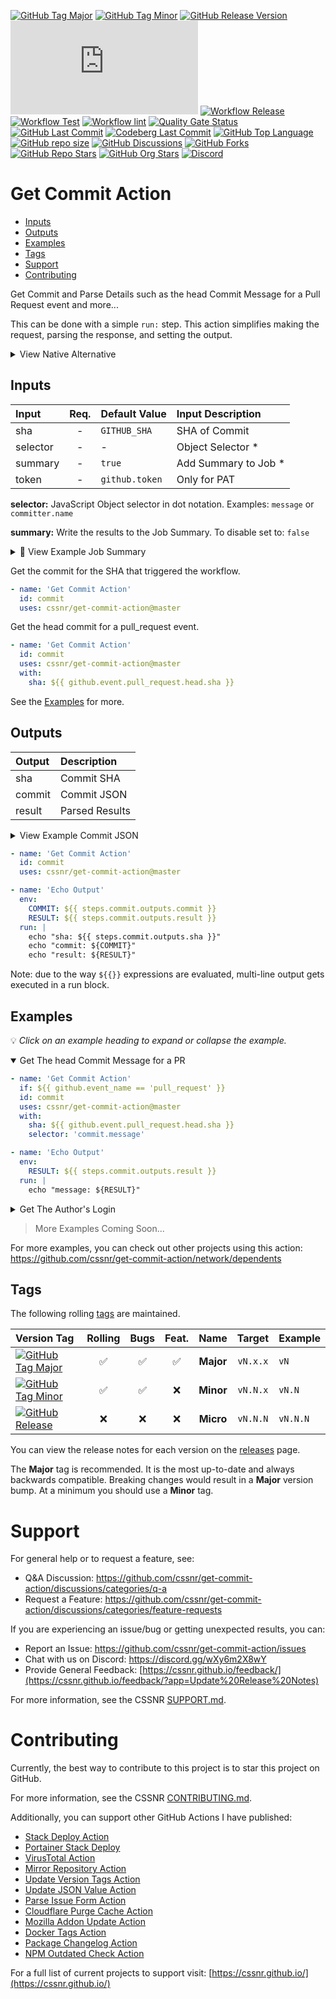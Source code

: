 [![GitHub Tag Major](https://img.shields.io/github/v/tag/cssnr/get-commit-action?sort=semver&filter=!v*.*&logo=git&logoColor=white&labelColor=585858&label=%20)](https://github.com/cssnr/get-commit-action/tags)
[![GitHub Tag Minor](https://img.shields.io/github/v/tag/cssnr/get-commit-action?sort=semver&filter=!v*.*.*&logo=git&logoColor=white&labelColor=585858&label=%20)](https://github.com/cssnr/get-commit-action/tags)
[![GitHub Release Version](https://img.shields.io/github/v/release/cssnr/get-commit-action?logo=git&logoColor=white&labelColor=585858&label=%20)](https://github.com/cssnr/get-commit-action/releases/latest)
[![GitHub Dist Size](https://img.shields.io/github/size/cssnr/get-commit-action/dist%2Findex.js?label=dist%20size)](https://github.com/cssnr/get-commit-action/blob/master/src/index.js)
[![Workflow Release](https://img.shields.io/github/actions/workflow/status/cssnr/get-commit-action/release.yaml?logo=github&label=release)](https://github.com/cssnr/get-commit-action/actions/workflows/release.yaml)
[![Workflow Test](https://img.shields.io/github/actions/workflow/status/cssnr/get-commit-action/test.yaml?logo=github&label=test)](https://github.com/cssnr/get-commit-action/actions/workflows/test.yaml)
[![Workflow lint](https://img.shields.io/github/actions/workflow/status/cssnr/get-commit-action/lint.yaml?logo=github&label=lint)](https://github.com/cssnr/get-commit-action/actions/workflows/lint.yaml)
[![Quality Gate Status](https://sonarcloud.io/api/project_badges/measure?project=cssnr_get-commit-action&metric=alert_status)](https://sonarcloud.io/summary/new_code?id=cssnr_get-commit-action)
[![GitHub Last Commit](https://img.shields.io/github/last-commit/cssnr/get-commit-action?logo=github&label=updated)](https://github.com/cssnr/get-commit-action/graphs/commit-activity)
[![Codeberg Last Commit](https://img.shields.io/gitea/last-commit/cssnr/get-commit-action/master?gitea_url=https%3A%2F%2Fcodeberg.org%2F&logo=codeberg&logoColor=white&label=updated)](https://codeberg.org/cssnr/get-commit-action)
[![GitHub Top Language](https://img.shields.io/github/languages/top/cssnr/get-commit-action?logo=htmx)](https://github.com/cssnr/get-commit-action)
[![GitHub repo size](https://img.shields.io/github/repo-size/cssnr/get-commit-action?logo=bookstack&logoColor=white&label=repo%20size)](https://github.com/cssnr/get-commit-action)
[![GitHub Discussions](https://img.shields.io/github/discussions/cssnr/get-commit-action)](https://github.com/cssnr/get-commit-action/discussions)
[![GitHub Forks](https://img.shields.io/github/forks/cssnr/get-commit-action?style=flat&logo=github)](https://github.com/cssnr/get-commit-action/forks)
[![GitHub Repo Stars](https://img.shields.io/github/stars/cssnr/get-commit-action?style=flat&logo=github)](https://github.com/cssnr/get-commit-action/stargazers)
[![GitHub Org Stars](https://img.shields.io/github/stars/cssnr?style=flat&logo=github&label=org%20stars)](https://cssnr.github.io/)
[![Discord](https://img.shields.io/discord/899171661457293343?logo=discord&logoColor=white&label=discord&color=7289da)](https://discord.gg/wXy6m2X8wY)

# Get Commit Action

- [Inputs](#Inputs)
- [Outputs](#Outputs)
- [Examples](#Examples)
- [Tags](#Tags)
- [Support](#Support)
- [Contributing](#Contributing)

Get Commit and Parse Details such as the head Commit Message for a Pull Request event and more...

This can be done with a simple `run:` step. This action simplifies making the request, parsing the response, and setting the output.

<details><summary>View Native Alternative</summary>

```yaml
- name: 'Get Commit Message'
  id: commit
  env:
    GH_TOKEN: ${{ secrets.GITHUB_TOKEN }}
    REF: ${{ github.event.pull_request.head.sha }}
  run: |
    echo message=$(gh api "/repos/${GITHUB_REPOSITORY}/commits/${REF}" \
      -H "Accept: application/vnd.github+json" \
      -H "X-GitHub-Api-Version: 2022-11-28" \
      --jq '.commit') >> "${GITHUB_OUTPUT}"
```

</details>

## Inputs

| Input    | Req. | Default&nbsp;Value | Input&nbsp;Description |
| :------- | :--: | :----------------- | :--------------------- |
| sha      |  -   | `GITHUB_SHA`       | SHA of Commit          |
| selector |  -   | -                  | Object Selector \*     |
| summary  |  -   | `true`             | Add Summary to Job \*  |
| token    |  -   | `github.token`     | Only for PAT           |

**selector:** JavaScript Object selector in dot notation. Examples: `message` or `committer.name`

**summary:** Write the results to the Job Summary. To disable set to: `false`

<details><summary>👀 View Example Job Summary</summary>

---

sha: [d6b030c28fb4e55c233b83323ffd1b41cf47241a](https://github.com/cssnr/get-commit-action/commit/d6b030c28fb4e55c233b83323ffd1b41cf47241a)

<details open><summary>Result</summary><pre lang="text"><code>Updates</code></pre>
</details>
<details><summary>Commit</summary><pre lang="json"><code>{
  "sha": "d6b030c28fb4e55c233b83323ffd1b41cf47241a",
  "node_id": "C_kwDOONDk4toAKGQ2YjAzMGMyOGZiNGU1NWMyMzNiODMzMjNmZmQxYjQxY2Y0NzI0MWE",
  "commit": {
    "author": {
      "name": "Shane",
      "email": "6071159+smashedr@users.noreply.github.com",
      "date": "2025-03-22T22:45:32Z"
    },
    "committer": {
      "name": "Shane",
      "email": "6071159+smashedr@users.noreply.github.com",
      "date": "2025-03-22T22:45:32Z"
    },
    "message": "Updates",
    "tree": {
      "sha": "533436a6c0359dd3743da72acc30366d5d50fbc2",
      "url": "https://api.github.com/repos/cssnr/get-commit-action/git/trees/533436a6c0359dd3743da72acc30366d5d50fbc2"
    },
    "url": "https://api.github.com/repos/cssnr/get-commit-action/git/commits/d6b030c28fb4e55c233b83323ffd1b41cf47241a",
    "comment_count": 0,
    "verification": {
      "verified": true,
      "reason": "valid",
      "signature": "-----BEGIN PGP SIGNATURE-----\n\niHUEABYKAB0WIQRXgKNZZbHv52xw4573HsvCBq6NtQUCZ989jAAKCRD3HsvCBq6N\ntc2QAP4xDEyh1mPoDbry+AagGQgYQzQU9pN+Q9A1nLNptiLR8gD/c5fEHeDBOIJo\nNqZCh4BACo3KFF3sXysTdqr3zWIOqwI=\n=0MJn\n-----END PGP SIGNATURE-----",
      "payload": "tree 533436a6c0359dd3743da72acc30366d5d50fbc2\nparent 49ed46652824d2fa19f75ae0cb9b56b8a6563a40\nauthor Shane <6071159+smashedr@users.noreply.github.com> 1742683532 -0700\ncommitter Shane <6071159+smashedr@users.noreply.github.com> 1742683532 -0700\n\nUpdates\n",
      "verified_at": "2025-03-22T22:45:07Z"
    }
  },
  "url": "https://api.github.com/repos/cssnr/get-commit-action/commits/d6b030c28fb4e55c233b83323ffd1b41cf47241a",
  "html_url": "https://github.com/cssnr/get-commit-action/commit/d6b030c28fb4e55c233b83323ffd1b41cf47241a",
  "comments_url": "https://api.github.com/repos/cssnr/get-commit-action/commits/d6b030c28fb4e55c233b83323ffd1b41cf47241a/comments",
  "author": {
    "login": "smashedr",
    "id": 6071159,
    "node_id": "MDQ6VXNlcjYwNzExNTk=",
    "avatar_url": "https://avatars.githubusercontent.com/u/6071159?v=4",
    "gravatar_id": "",
    "url": "https://api.github.com/users/smashedr",
    "html_url": "https://github.com/smashedr",
    "followers_url": "https://api.github.com/users/smashedr/followers",
    "following_url": "https://api.github.com/users/smashedr/following{/other_user}",
    "gists_url": "https://api.github.com/users/smashedr/gists{/gist_id}",
    "starred_url": "https://api.github.com/users/smashedr/starred{/owner}{/repo}",
    "subscriptions_url": "https://api.github.com/users/smashedr/subscriptions",
    "organizations_url": "https://api.github.com/users/smashedr/orgs",
    "repos_url": "https://api.github.com/users/smashedr/repos",
    "events_url": "https://api.github.com/users/smashedr/events{/privacy}",
    "received_events_url": "https://api.github.com/users/smashedr/received_events",
    "type": "User",
    "user_view_type": "public",
    "site_admin": false
  },
  "committer": {
    "login": "smashedr",
    "id": 6071159,
    "node_id": "MDQ6VXNlcjYwNzExNTk=",
    "avatar_url": "https://avatars.githubusercontent.com/u/6071159?v=4",
    "gravatar_id": "",
    "url": "https://api.github.com/users/smashedr",
    "html_url": "https://github.com/smashedr",
    "followers_url": "https://api.github.com/users/smashedr/followers",
    "following_url": "https://api.github.com/users/smashedr/following{/other_user}",
    "gists_url": "https://api.github.com/users/smashedr/gists{/gist_id}",
    "starred_url": "https://api.github.com/users/smashedr/starred{/owner}{/repo}",
    "subscriptions_url": "https://api.github.com/users/smashedr/subscriptions",
    "organizations_url": "https://api.github.com/users/smashedr/orgs",
    "repos_url": "https://api.github.com/users/smashedr/repos",
    "events_url": "https://api.github.com/users/smashedr/events{/privacy}",
    "received_events_url": "https://api.github.com/users/smashedr/received_events",
    "type": "User",
    "user_view_type": "public",
    "site_admin": false
  },
  "parents": [
    {
      "sha": "49ed46652824d2fa19f75ae0cb9b56b8a6563a40",
      "url": "https://api.github.com/repos/cssnr/get-commit-action/commits/49ed46652824d2fa19f75ae0cb9b56b8a6563a40",
      "html_url": "https://github.com/cssnr/get-commit-action/commit/49ed46652824d2fa19f75ae0cb9b56b8a6563a40"
    }
  ],
  "stats": {
    "total": 2,
    "additions": 1,
    "deletions": 1
  },
  "files": [
    {
      "sha": "b095106eaeb1d8cd5cf78be67576080783600386",
      "filename": ".github/workflows/test.yaml",
      "status": "modified",
      "additions": 1,
      "deletions": 1,
      "changes": 2,
      "blob_url": "https://github.com/cssnr/get-commit-action/blob/d6b030c28fb4e55c233b83323ffd1b41cf47241a/.github%2Fworkflows%2Ftest.yaml",
      "raw_url": "https://github.com/cssnr/get-commit-action/raw/d6b030c28fb4e55c233b83323ffd1b41cf47241a/.github%2Fworkflows%2Ftest.yaml",
      "contents_url": "https://api.github.com/repos/cssnr/get-commit-action/contents/.github%2Fworkflows%2Ftest.yaml?ref=d6b030c28fb4e55c233b83323ffd1b41cf47241a",
      "patch": "@@ -39,7 +39,7 @@ jobs:\n           #sha: dd49c0cc254760111a78f2c739efcedd567e2bf2\n \n       - name: \"1: Verify Non-Pull\"\n-        if: ${{ !github.event.act }}\n+        if: ${{ github.event_name != 'pull_request' }}\n         env:\n           COMMIT: ${{ steps.test.outputs.commit }}\n           RESULT: ${{ steps.test.outputs.result }}"
    }
  ]
}</code></pre>
</details>
<details><summary>Config</summary><pre lang="yaml"><code>sha: "d6b030c28fb4e55c233b83323ffd1b41cf47241a"
selector: "commit.message"
summary: true</code></pre>
</details>

---

</details>

Get the commit for the SHA that triggered the workflow.

```yaml
- name: 'Get Commit Action'
  id: commit
  uses: cssnr/get-commit-action@master
```

Get the head commit for a pull_request event.

```yaml
- name: 'Get Commit Action'
  id: commit
  uses: cssnr/get-commit-action@master
  with:
    sha: ${{ github.event.pull_request.head.sha }}
```

See the [Examples](#Examples) for more.

## Outputs

| Output | Description    |
| :----- | :------------- |
| sha    | Commit SHA     |
| commit | Commit JSON    |
| result | Parsed Results |

<details><summary>View Example Commit JSON</summary>

```json
{
  "sha": "d6b030c28fb4e55c233b83323ffd1b41cf47241a",
  "node_id": "C_kwDOONDk4toAKGQ2YjAzMGMyOGZiNGU1NWMyMzNiODMzMjNmZmQxYjQxY2Y0NzI0MWE",
  "commit": {
    "author": {
      "name": "Shane",
      "email": "6071159+smashedr@users.noreply.github.com",
      "date": "2025-03-22T22:45:32Z"
    },
    "committer": {
      "name": "Shane",
      "email": "6071159+smashedr@users.noreply.github.com",
      "date": "2025-03-22T22:45:32Z"
    },
    "message": "Updates",
    "tree": {
      "sha": "533436a6c0359dd3743da72acc30366d5d50fbc2",
      "url": "https://api.github.com/repos/cssnr/get-commit-action/git/trees/533436a6c0359dd3743da72acc30366d5d50fbc2"
    },
    "url": "https://api.github.com/repos/cssnr/get-commit-action/git/commits/d6b030c28fb4e55c233b83323ffd1b41cf47241a",
    "comment_count": 0,
    "verification": {
      "verified": true,
      "reason": "valid",
      "signature": "-----BEGIN PGP SIGNATURE-----\n\niHUEABYKAB0WIQRXgKNZZbHv52xw4573HsvCBq6NtQUCZ989jAAKCRD3HsvCBq6N\ntc2QAP4xDEyh1mPoDbry+AagGQgYQzQU9pN+Q9A1nLNptiLR8gD/c5fEHeDBOIJo\nNqZCh4BACo3KFF3sXysTdqr3zWIOqwI=\n=0MJn\n-----END PGP SIGNATURE-----",
      "payload": "tree 533436a6c0359dd3743da72acc30366d5d50fbc2\nparent 49ed46652824d2fa19f75ae0cb9b56b8a6563a40\nauthor Shane <6071159+smashedr@users.noreply.github.com> 1742683532 -0700\ncommitter Shane <6071159+smashedr@users.noreply.github.com> 1742683532 -0700\n\nUpdates\n",
      "verified_at": "2025-03-22T22:45:07Z"
    }
  },
  "url": "https://api.github.com/repos/cssnr/get-commit-action/commits/d6b030c28fb4e55c233b83323ffd1b41cf47241a",
  "html_url": "https://github.com/cssnr/get-commit-action/commit/d6b030c28fb4e55c233b83323ffd1b41cf47241a",
  "comments_url": "https://api.github.com/repos/cssnr/get-commit-action/commits/d6b030c28fb4e55c233b83323ffd1b41cf47241a/comments",
  "author": {
    "login": "smashedr",
    "id": 6071159,
    "node_id": "MDQ6VXNlcjYwNzExNTk=",
    "avatar_url": "https://avatars.githubusercontent.com/u/6071159?v=4",
    "gravatar_id": "",
    "url": "https://api.github.com/users/smashedr",
    "html_url": "https://github.com/smashedr",
    "followers_url": "https://api.github.com/users/smashedr/followers",
    "following_url": "https://api.github.com/users/smashedr/following{/other_user}",
    "gists_url": "https://api.github.com/users/smashedr/gists{/gist_id}",
    "starred_url": "https://api.github.com/users/smashedr/starred{/owner}{/repo}",
    "subscriptions_url": "https://api.github.com/users/smashedr/subscriptions",
    "organizations_url": "https://api.github.com/users/smashedr/orgs",
    "repos_url": "https://api.github.com/users/smashedr/repos",
    "events_url": "https://api.github.com/users/smashedr/events{/privacy}",
    "received_events_url": "https://api.github.com/users/smashedr/received_events",
    "type": "User",
    "user_view_type": "public",
    "site_admin": false
  },
  "committer": {
    "login": "smashedr",
    "id": 6071159,
    "node_id": "MDQ6VXNlcjYwNzExNTk=",
    "avatar_url": "https://avatars.githubusercontent.com/u/6071159?v=4",
    "gravatar_id": "",
    "url": "https://api.github.com/users/smashedr",
    "html_url": "https://github.com/smashedr",
    "followers_url": "https://api.github.com/users/smashedr/followers",
    "following_url": "https://api.github.com/users/smashedr/following{/other_user}",
    "gists_url": "https://api.github.com/users/smashedr/gists{/gist_id}",
    "starred_url": "https://api.github.com/users/smashedr/starred{/owner}{/repo}",
    "subscriptions_url": "https://api.github.com/users/smashedr/subscriptions",
    "organizations_url": "https://api.github.com/users/smashedr/orgs",
    "repos_url": "https://api.github.com/users/smashedr/repos",
    "events_url": "https://api.github.com/users/smashedr/events{/privacy}",
    "received_events_url": "https://api.github.com/users/smashedr/received_events",
    "type": "User",
    "user_view_type": "public",
    "site_admin": false
  },
  "parents": [
    {
      "sha": "49ed46652824d2fa19f75ae0cb9b56b8a6563a40",
      "url": "https://api.github.com/repos/cssnr/get-commit-action/commits/49ed46652824d2fa19f75ae0cb9b56b8a6563a40",
      "html_url": "https://github.com/cssnr/get-commit-action/commit/49ed46652824d2fa19f75ae0cb9b56b8a6563a40"
    }
  ],
  "stats": {
    "total": 2,
    "additions": 1,
    "deletions": 1
  },
  "files": [
    {
      "sha": "b095106eaeb1d8cd5cf78be67576080783600386",
      "filename": ".github/workflows/test.yaml",
      "status": "modified",
      "additions": 1,
      "deletions": 1,
      "changes": 2,
      "blob_url": "https://github.com/cssnr/get-commit-action/blob/d6b030c28fb4e55c233b83323ffd1b41cf47241a/.github%2Fworkflows%2Ftest.yaml",
      "raw_url": "https://github.com/cssnr/get-commit-action/raw/d6b030c28fb4e55c233b83323ffd1b41cf47241a/.github%2Fworkflows%2Ftest.yaml",
      "contents_url": "https://api.github.com/repos/cssnr/get-commit-action/contents/.github%2Fworkflows%2Ftest.yaml?ref=d6b030c28fb4e55c233b83323ffd1b41cf47241a",
      "patch": "@@ -39,7 +39,7 @@ jobs:\n           #sha: dd49c0cc254760111a78f2c739efcedd567e2bf2\n \n       - name: \"1: Verify Non-Pull\"\n-        if: ${{ !github.event.act }}\n+        if: ${{ github.event_name != 'pull_request' }}\n         env:\n           COMMIT: ${{ steps.test.outputs.commit }}\n           RESULT: ${{ steps.test.outputs.result }}"
    }
  ]
}
```

</details>

```yaml
- name: 'Get Commit Action'
  id: commit
  uses: cssnr/get-commit-action@master

- name: 'Echo Output'
  env:
    COMMIT: ${{ steps.commit.outputs.commit }}
    RESULT: ${{ steps.commit.outputs.result }}
  run: |
    echo "sha: ${{ steps.commit.outputs.sha }}"
    echo "commit: ${COMMIT}"
    echo "result: ${RESULT}"
```

Note: due to the way `${{}}` expressions are evaluated, multi-line output gets executed in a run block.

## Examples

💡 _Click on an example heading to expand or collapse the example._

<details open><summary>Get The head Commit Message for a PR</summary>

```yaml
- name: 'Get Commit Action'
  if: ${{ github.event_name == 'pull_request' }}
  id: commit
  uses: cssnr/get-commit-action@master
  with:
    sha: ${{ github.event.pull_request.head.sha }}
    selector: 'commit.message'

- name: 'Echo Output'
  env:
    RESULT: ${{ steps.commit.outputs.result }}
  run: |
    echo "message: ${RESULT}"
```

</details>
<details><summary>Get The Author's Login</summary>

```yaml
- name: 'Get Commit Action'
  id: commit
  uses: cssnr/get-commit-action@master
  with:
    sha: ${{ github.event.pull_request.head.sha }}
    selector: 'author.login'

- name: 'Echo Output'
  run: |
    echo "author.login: ${{ steps.commit.outputs.result }}"
```

</details>

> More Examples Coming Soon...

For more examples, you can check out other projects using this action:  
https://github.com/cssnr/get-commit-action/network/dependents

## Tags

The following rolling [tags](https://github.com/cssnr/get-commit-action/tags) are maintained.

| Version&nbsp;Tag                                                                                                                                                                                                   | Rolling | Bugs | Feat. |   Name    |  Target  | Example  |
| :----------------------------------------------------------------------------------------------------------------------------------------------------------------------------------------------------------------- | :-----: | :--: | :---: | :-------: | :------: | :------- |
| [![GitHub Tag Major](https://img.shields.io/github/v/tag/cssnr/get-commit-action?sort=semver&filter=!v*.*&style=for-the-badge&label=%20&color=44cc10)](https://github.com/cssnr/get-commit-action/releases/latest) |   ✅    |  ✅  |  ✅   | **Major** | `vN.x.x` | `vN`     |
| [![GitHub Tag Minor](https://img.shields.io/github/v/tag/cssnr/get-commit-action?sort=semver&filter=!v*.*.*&style=for-the-badge&label=%20&color=blue)](https://github.com/cssnr/get-commit-action/releases/latest) |   ✅    |  ✅  |  ❌   | **Minor** | `vN.N.x` | `vN.N`   |
| [![GitHub Release](https://img.shields.io/github/v/release/cssnr/get-commit-action?style=for-the-badge&label=%20&color=red)](https://github.com/cssnr/get-commit-action/releases/latest)                           |   ❌    |  ❌  |  ❌   | **Micro** | `vN.N.N` | `vN.N.N` |

You can view the release notes for each version on the [releases](https://github.com/cssnr/get-commit-action/releases) page.

The **Major** tag is recommended. It is the most up-to-date and always backwards compatible.
Breaking changes would result in a **Major** version bump. At a minimum you should use a **Minor** tag.

# Support

For general help or to request a feature, see:

- Q&A Discussion: https://github.com/cssnr/get-commit-action/discussions/categories/q-a
- Request a Feature: https://github.com/cssnr/get-commit-action/discussions/categories/feature-requests

If you are experiencing an issue/bug or getting unexpected results, you can:

- Report an Issue: https://github.com/cssnr/get-commit-action/issues
- Chat with us on Discord: https://discord.gg/wXy6m2X8wY
- Provide General Feedback: [https://cssnr.github.io/feedback/](https://cssnr.github.io/feedback/?app=Update%20Release%20Notes)

For more information, see the CSSNR [SUPPORT.md](https://github.com/cssnr/.github/blob/master/.github/SUPPORT.md#support).

# Contributing

Currently, the best way to contribute to this project is to star this project on GitHub.

For more information, see the CSSNR [CONTRIBUTING.md](https://github.com/cssnr/.github/blob/master/.github/CONTRIBUTING.md#contributing).

Additionally, you can support other GitHub Actions I have published:

- [Stack Deploy Action](https://github.com/cssnr/stack-deploy-action?tab=readme-ov-file#readme)
- [Portainer Stack Deploy](https://github.com/cssnr/portainer-stack-deploy-action?tab=readme-ov-file#readme)
- [VirusTotal Action](https://github.com/cssnr/virustotal-action?tab=readme-ov-file#readme)
- [Mirror Repository Action](https://github.com/cssnr/mirror-repository-action?tab=readme-ov-file#readme)
- [Update Version Tags Action](https://github.com/cssnr/update-version-tags-action?tab=readme-ov-file#readme)
- [Update JSON Value Action](https://github.com/cssnr/update-json-value-action?tab=readme-ov-file#readme)
- [Parse Issue Form Action](https://github.com/cssnr/parse-issue-form-action?tab=readme-ov-file#readme)
- [Cloudflare Purge Cache Action](https://github.com/cssnr/cloudflare-purge-cache-action?tab=readme-ov-file#readme)
- [Mozilla Addon Update Action](https://github.com/cssnr/mozilla-addon-update-action?tab=readme-ov-file#readme)
- [Docker Tags Action](https://github.com/cssnr/docker-tags-action?tab=readme-ov-file#readme)
- [Package Changelog Action](https://github.com/cssnr/package-changelog-action?tab=readme-ov-file#readme)
- [NPM Outdated Check Action](https://github.com/cssnr/npm-outdated-action?tab=readme-ov-file#readme)

For a full list of current projects to support visit: [https://cssnr.github.io/](https://cssnr.github.io/)
